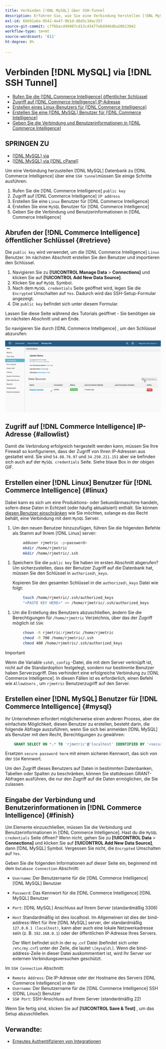 ```yaml
---
title: Verbinden [!DNL MySQL] über SSH-Tunnel
description: Erfahren Sie, wie Sie eine Verbindung herstellen [!DNL MySQL] über SSH-Tunnel.
exl-id: 6b691a6a-9542-4e47-9b1d-d6d3c3dac357
source-git-commit: c7f6bacd49487cd13c4347fe6dd46d6a10613942
workflow-type: tm+mt
source-wordcount: '611'
ht-degree: 0%

---
```


# Verbinden [!DNL MySQL] via [!DNL SSH Tunnel]

* [Rufen Sie die [!DNL Commerce Intelligence] öffentlicher Schlüssel](#retrieve)
* [Zugriff auf [!DNL Commerce Intelligence] IP-Adresse](#allowlist)
* [Erstellen eines Linux-Benutzers für [!DNL Commerce Intelligence]](#linux)
* [Erstellen Sie eine [!DNL MySQL] Benutzer für [!DNL Commerce Intelligence]](#mysql)
* [Geben Sie die Verbindung und Benutzerinformationen in [!DNL Commerce Intelligence]](#finish)

## SPRINGEN ZU

* [[!DNL MySQL] via ](../integrations/mysql-via-a-direct-connection.md)
* [[!DNL MySQL] via [!DNL cPanel]](../integrations/mysql-via-cpanel.md)

Um eine Verbindung herzustellen [!DNL MySQL] Datenbank zu [!DNL Commerce Intelligence] über eine `SSH tunnel`müssen Sie einige Schritte ausführen:

1. Rufen Sie die [!DNL Commerce Intelligence] `public key`
1. Zugriff auf [!DNL Commerce Intelligence] `IP address`
1. Erstellen Sie eine `Linux` Benutzer für [!DNL Commerce Intelligence]
1. Erstellen Sie eine `MySQL` Benutzer für [!DNL Commerce Intelligence]
1. Geben Sie die Verbindung und Benutzerinformationen in [!DNL Commerce Intelligence]


## Abrufen der [!DNL Commerce Intelligence] öffentlicher Schlüssel {#retrieve}

Die `public key` wird verwendet, um die [!DNL Commerce Intelligence] `Linux` Benutzer. Im nächsten Abschnitt erstellen Sie den Benutzer und importieren den Schlüssel.

1. Navigieren Sie zu **[!UICONTROL Manage Data** > **Connections]** und klicken Sie auf **[!UICONTROL Add New Data Source]**.
1. Klicken Sie auf `MySQL` Symbol.
1. Nach dem `MySQL credentials` Seite geöffnet wird, legen Sie die `Encrypted` Umschalten auf `Yes`. Dadurch wird das SSH-Setup-Formular angezeigt.
1. Die `public key` befindet sich unter diesem Formular.

Lassen Sie diese Seite während des Tutorials geöffnet - Sie benötigen sie im nächsten Abschnitt und am Ende.

So navigieren Sie durch [!DNL Commerce Intelligence] , um den Schlüssel abzurufen:

![](../../../assets/MySQL_SSH.gif)<!--{: width="770"}-->

## Zugriff auf [!DNL Commerce Intelligence] IP-Adresse {#allowlist}

Damit die Verbindung erfolgreich hergestellt werden kann, müssen Sie Ihre Firewall so konfigurieren, dass der Zugriff von Ihren IP-Adressen aus gestattet wird. Sie sind `54.88.76.97` und `34.250.211.151` aber sie befinden sich auch auf der `MySQL credentials` Seite. Siehe blaue Box in der obigen GIF.

## Erstellen einer [!DNL Linux] Benutzer für [!DNL Commerce Intelligence] {#linux}

Dabei kann es sich um eine Produktions- oder Sekundärmaschine handeln, sofern diese Daten in Echtzeit (oder häufig aktualisiert) enthält. Sie können [diesen Benutzer einschränken](../../../administrator/account-management/restrict-db-access.md) wie Sie möchten, solange es das Recht behält, eine Verbindung mit dem `MySQL` Server.

1. Um den neuen Benutzer hinzuzufügen, führen Sie die folgenden Befehle als Stamm auf Ihrem [!DNL Linux] server:

```bash
        adduser rjmetric -p<password>
        mkdir /home/rjmetric
        mkdir /home/rjmetric/.ssh
```

1. Speichern Sie die `public key` Sie haben im ersten Abschnitt abgerufen? Um sicherzustellen, dass der Benutzer Zugriff auf die Datenbank hat, müssen Sie den Schlüssel in `authorized\_keys`.

   Kopieren Sie den gesamten Schlüssel in die `authorized\_keys` Datei wie folgt:

```bash
        touch /home/rjmetric/.ssh/authorized_keys
        "<PASTE KEY HERE>" >> /home/rjmetric/.ssh/authorized_keys
```

1. Um die Erstellung des Benutzers abzuschließen, ändern Sie die Berechtigungen für `/home/rjmetric` Verzeichnis, über das der Zugriff möglich ist `SSH`:

```bash
        chown -R rjmetric:rjmetric /home/rjmetric
        chmod -R 700 /home/rjmetric/.ssh
        chmod 400 /home/rjmetric/.ssh/authorized_keys
```

>[!IMPORTANT]
>
>Wenn die Variable `sshd\_config` -Datei, die mit dem Server verknüpft ist, nicht auf die Standardoption festgelegt, sondern nur bestimmte Benutzer haben Serverzugriff. Dies verhindert eine erfolgreiche Verbindung zu [!DNL Commerce Intelligence]. In diesen Fällen ist es erforderlich, einen Befehl wie `AllowUsers` , um `rjmetric` Benutzerzugriff auf den Server.

## Erstellen einer [!DNL MySQL] Benutzer für [!DNL Commerce Intelligence] {#mysql}

Ihr Unternehmen erfordert möglicherweise einen anderen Prozess, aber die einfachste Möglichkeit, diesen Benutzer zu erstellen, besteht darin, die folgende Abfrage auszuführen, wenn Sie sich bei anmelden [!DNL MySQL] als Benutzer mit dem Recht, Berechtigungen zu gewähren:

```sql
    GRANT SELECT ON *.* TO 'rjmetric'@'localhost' IDENTIFIED BY '<secure password here>';
```

Ersetzen `secure password here` mit einem sicheren Kennwort, das sich von der `SSH` Kennwort.

Um den Zugriff dieses Benutzers auf Daten in bestimmten Datenbanken, Tabellen oder Spalten zu beschränken, können Sie stattdessen GRANT-Abfragen ausführen, die nur den Zugriff auf die Daten ermöglichen, die Sie zulassen.

## Eingabe der Verbindung und Benutzerinformationen in [!DNL Commerce Intelligence] {#finish}

Um Elemente einzuschließen, müssen Sie die Verbindung und Benutzerinformationen in [!DNL Commerce Intelligence]. Hast du die `MySQL credentials` Seite öffnen? Wenn nicht, gehen Sie zu **[!UICONTROL Data** > **Connections]** und klicken Sie auf **[!UICONTROL Add New Data Source]**, dann [!DNL MySQL] Symbol. Vergessen Sie nicht, die `Encrypted` Umschalten auf `Yes`.

Geben Sie die folgenden Informationen auf dieser Seite ein, beginnend mit dem `Database Connection` Abschnitt:

* `Username`: Der Benutzername für die [!DNL Commerce Intelligence] [!DNL MySQL] Benutzer
* `Password`: Das Kennwort für die [!DNL Commerce Intelligence] [!DNL MySQL] Benutzer
* `Port`: [!DNL MySQL] Anschluss auf Ihrem Server (standardmäßig 3306)
* `Host` Standardmäßig ist dies localhost. Im Allgemeinen ist dies der bind-address-Wert für Ihre [!DNL MySQL] server, der standardmäßig `127.0.0.1 (localhost)`, kann aber auch eine lokale Netzwerkadresse sein (z. B. `192.168.0.1`) oder der öffentlichen IP-Adresse Ihres Servers.

   Der Wert befindet sich in der `my.cnf` Datei (befindet sich unter `/etc/my.cnf`) unter der Zeile, die lautet `\[mysqld\]`. Wenn die bind-address-Zeile in dieser Datei auskommentiert ist, wird Ihr Server vor externen Verbindungsversuchen geschützt.

Im `SSH Connection` Abschnitt:

* `Remote Address`: Die IP-Adresse oder der Hostname des Servers [!DNL Commerce Intelligence] in den
* `Username`: Der Benutzername für die [!DNL Commerce Intelligence] SSH ([!DNL Linux]) Benutzer
* `SSH Port`: SSH-Anschluss auf Ihrem Server (standardmäßig 22)

Wenn Sie fertig sind, klicken Sie auf **[!UICONTROL Save & Test]** , um das Setup abzuschließen.

## Verwandte:

* [Erneutes Authentifizieren von Integrationen](https://experienceleague.adobe.com/docs/commerce-knowledge-base/kb/how-to/mbi-reauthenticating-integrations.html)
